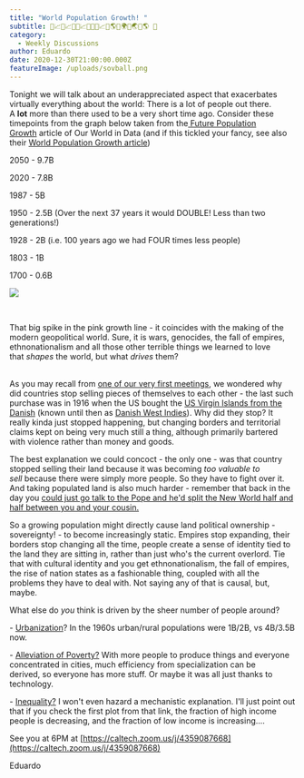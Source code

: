 ```yaml
---
title: "World Population Growth! "
subtitle: 👤📈👥📈👥👥📈👥👥👥📈🤼🌎🤼🌍🤼🌏🤼🌎 🤼
category:
  - Weekly Discussions
author: Eduardo
date: 2020-12-30T21:00:00.000Z
featureImage: /uploads/sovball.png
---
```

Tonight we will talk about an underappreciated aspect that exacerbates virtually everything about the world: There is a lot of people out there. A **lot** more than there used to be a very short time ago. Consider these timepoints from the graph below taken from the[ Future Population Growth](https://ourworldindata.org/future-population-growth) article of Our World in Data (and if this tickled your fancy, see also their [World Population Growth article](https://ourworldindata.org/world-population-growth))



2050 - 9.7B

2020 - 7.8B

1987 - 5B

1950 - 2.5B (Over the next 37 years it would DOUBLE! Less than two generations!)

1928 - 2B (i.e. 100 years ago we had FOUR times less people)

1803 - 1B

1700 - 0.6B

![](/uploads/2019-revision-–-world-population-growth-1700-2100-1-.png)

 

That big spike in the pink growth line - it coincides with the making of the modern geopolitical world. Sure, it is wars, genocides, the fall of empires, ethnonationalism and all those other terrible things we learned to love that *shapes* the world, but what *drives* them?

\
As you may recall from [one of our very first meetings](https://www.caltechsovereignty.club/sovereignty-club-this-wednesday-oct-24-at-pm-on-bbb-b101-%F0%9F%9A%A9%F0%9F%9A%A9%F0%9F%9A%A9), we wondered why did countries stop selling pieces of themselves to each other - the last such purchase was in 1916 when the US bought the [US Virgin Islands from the Danish](https://en.wikipedia.org/wiki/Danish_West_Indies) (known until then as [Danish West Indies](https://en.wikipedia.org/wiki/Treaty_of_the_Danish_West_Indies)). Why did they stop? It really kinda just stopped happening, but changing borders and territorial claims kept on being very much still a thing, although primarily bartered with violence rather than money and goods.



The best explanation we could concoct - the only one - was that country stopped selling their land because it was becoming *too valuable to sell* because there were simply more people. So they have to fight over it. And taking populated land is also much harder - remember that back in the day you [could just go talk to the Pope and he'd split the New World half and half between you and your cousin.](https://en.wikipedia.org/wiki/Treaty_of_Tordesillas)



So a growing population might directly cause land political ownership - sovereignty! - to become increasingly static. Empires stop expanding, their borders stop changing all the time, people create a sense of identity tied to the land they are sitting in, rather than just who's the current overlord. Tie that with cultural identity and you get ethnonationalism, the fall of empires, the rise of nation states as a fashionable thing, coupled with all the problems they have to deal with. Not saying any of that is causal, but, maybe.



What else do *you* think is driven by the sheer number of people around?

\- [Urbanization](https://ourworldindata.org/urbanization)? In the 1960s urban/rural populations were 1B/2B, vs 4B/3.5B now. 

\- [Alleviation of Poverty?](https://en.wikipedia.org/wiki/Extreme_poverty) With more people to produce things and everyone concentrated in cities, much efficiency from specialization can be derived, so everyone has more stuff. Or maybe it was all just thanks to technology.

\- [Inequality?](https://ourworldindata.org/global-economic-inequality) I won't even hazard a mechanistic explanation. I'll just point out that if you check the first plot from that link, the fraction of high income people is decreasing, and the fraction of low income is increasing....





See you at 6PM at [https://caltech.zoom.us/j/​4359087668](https://caltech.zoom.us/j/4359087668)



Eduardo